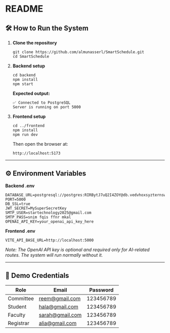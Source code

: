 # README

## 🛠️ How to Run the System

1. **Clone the repository**
   ```
   git clone https://github.com/almunasserl/SmartSchedule.git
   cd SmartSchedule
   ```

2. **Backend setup**
   ```
   cd backend
   npm install
   npm start
   ```
   **Expected output:**
   ```
   ✅ Connected to PostgreSQL
   Server is running on port 5000
   ```

3. **Frontend setup**
   ```
   cd ../frontend
   npm install
   npm run dev
   ```
   Then open the browser at:
   ```
   http://localhost:5173
   ```

---

## ⚙️ Environment Variables

**Backend .env**
```
DATABASE_URL=postgresql://postgres:RIRBytJ7uQ2I4ZOY@db.vedvhoxsyzternswthbu.supabase.co:5432/postgres
PORT=5000
DB_SSL=true
JWT_SECRET=MySuperSecretKey
SMTP_USER=startechnology2025@gmail.com
SMTP_PASS=snim fqis ffnr mkal
OPENAI_API_KEY=your_openai_api_key_here
```

**Frontend .env**
```
VITE_API_BASE_URL=http://localhost:5000
```

*Note: The OpenAI API key is optional and required only for AI-related routes. The system will run normally without it.*

---

## 👤 Demo Credentials

| Role        | Email              | Password  |
|--------------|--------------------|------------|
| Committee    | reem@gmail.com     | 123456789  |
| Student      | hala@gmail.com     | 123456789  |
| Faculty      | sarah@gmail.com    | 123456789  |
| Registrar    | alia@gmail.com     | 123456789  |
